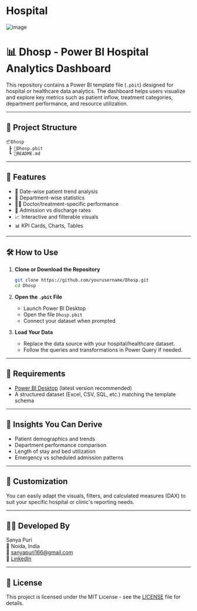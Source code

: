 # Hospital
![image](https://github.com/user-attachments/assets/d311713a-a71b-455f-92f1-71ba9cd6d206)
# 📊 Dhosp - Power BI Hospital Analytics Dashboard

This repository contains a Power BI template file (`.pbit`) designed for hospital or healthcare data analytics. The dashboard helps users visualize and explore key metrics such as patient inflow, treatment categories, department performance, and resource utilization.

---

## 📁 Project Structure

```
📦Dhosp
 ┣ 📄Dhosp.pbit
 ┗ 📄README.md
```

---

## 🚀 Features

- 📅 Date-wise patient trend analysis  
- 🏥 Department-wise statistics  
- 👨‍⚕️ Doctor/treatment-specific performance  
- 📌 Admission vs discharge rates  
- 📈 Interactive and filterable visuals  
- 📊 KPI Cards, Charts, Tables

---

## 🛠 How to Use

1. **Clone or Download the Repository**

   ```bash
   git clone https://github.com/yourusername/Dhosp.git
   cd Dhosp
   ```

2. **Open the `.pbit` File**

   - Launch Power BI Desktop
   - Open the file `Dhosp.pbit`
   - Connect your dataset when prompted

3. **Load Your Data**

   - Replace the data source with your hospital/healthcare dataset.
   - Follow the queries and transformations in Power Query if needed.

---

## 📌 Requirements

- [Power BI Desktop](https://powerbi.microsoft.com/desktop/) (latest version recommended)
- A structured dataset (Excel, CSV, SQL, etc.) matching the template schema

---

## 🧠 Insights You Can Derive

- Patient demographics and trends
- Department performance comparison
- Length of stay and bed utilization
- Emergency vs scheduled admission patterns

---

## 📝 Customization

You can easily adapt the visuals, filters, and calculated measures (DAX) to suit your specific hospital or clinic's reporting needs.

---

## 👩‍⚕️ Developed By

Sanya Puri  
📍 Noida, India  
📧 sanyapuri166@gmail.com  
🔗 [LinkedIn](https://www.linkedin.com/in/purisanya/)

---

## 📄 License

This project is licensed under the MIT License - see the [LICENSE](LICENSE) file for details.
